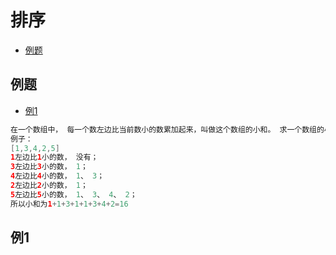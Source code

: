 # 排序

 - [例题](#例题)





## 例题
* [例1](#例1)
```java
在一个数组中， 每一个数左边比当前数小的数累加起来，叫做这个数组的小和。 求一个数组的小和。
例子：
[1,3,4,2,5]
1左边比1小的数， 没有；
3左边比3小的数， 1；
4左边比4小的数， 1、 3；
2左边比2小的数， 1；
5左边比5小的数， 1、 3、 4、 2；
所以小和为1+1+3+1+1+3+4+2=16
```


## 例1
```java

```
